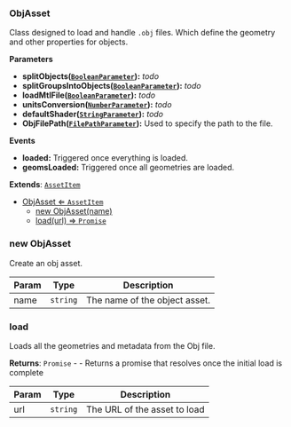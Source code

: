 <a name="ObjAsset"></a>

### ObjAsset 
Class designed to load and handle `.obj` files.
Which define the geometry and other properties for objects.

**Parameters**
* **splitObjects([`BooleanParameter`](api/SceneTree\Parameters\BooleanParameter.md)):** _todo_
* **splitGroupsIntoObjects([`BooleanParameter`](api/SceneTree\Parameters\BooleanParameter.md)):** _todo_
* **loadMtlFile([`BooleanParameter`](api/SceneTree\Parameters\BooleanParameter.md)):** _todo_
* **unitsConversion([`NumberParameter`](api/SceneTree\Parameters\NumberParameter.md)):** _todo_
* **defaultShader([`StringParameter`](api/SceneTree\Parameters\StringParameter.md)):** _todo_
* **ObjFilePath([`FilePathParameter`](api/SceneTree\Parameters\FilePathParameter.md)):** Used to specify the path to the file.

**Events**
* **loaded:** Triggered once everything is loaded.
* **geomsLoaded:** Triggered once all geometries are loaded.


**Extends**: <code>[AssetItem](api/SceneTree\AssetItem.md)</code>  

* [ObjAsset ⇐ <code>AssetItem</code>](#ObjAsset)
    * [new ObjAsset(name)](#new-ObjAsset)
    * [load(url) ⇒ <code>Promise</code>](#load)

<a name="new_ObjAsset_new"></a>

### new ObjAsset
Create an obj asset.


| Param | Type | Description |
| --- | --- | --- |
| name | <code>string</code> | The name of the object asset. |

<a name="ObjAsset+load"></a>

### load
Loads all the geometries and metadata from the Obj file.


**Returns**: <code>Promise</code> - - Returns a promise that resolves once the initial load is complete  

| Param | Type | Description |
| --- | --- | --- |
| url | <code>string</code> | The URL of the asset to load |

